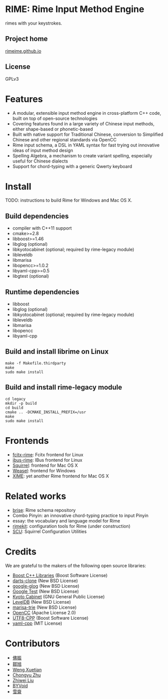 <meta charset="UTF-8">

RIME: Rime Input Method Engine
===
rimes with your keystrokes.

Project home
---
[rimeime.github.io](https://rimeime.github.io)

License
---
GPLv3

Features
===
  - A modular, extensible input method engine in cross-platform C++ code, built on top of open-source technologies
  - Covering features found in a large variety of Chinese input methods, either shape-based or phonetic-based
  - Built with native support for Traditional Chinese, conversion to Simplified Chinese and other regional standards via OpenCC
  - Rime input schema, a DSL in YAML syntax for fast trying out innovative ideas of input method design
  - Spelling Algebra, a mechanism to create variant spelling, especially useful for Chinese dialects
  - Support for chord-typing with a generic Qwerty keyboard

Install
===
TODO: instructions to build Rime for Windows and Mac OS X.

Build dependencies
---
  - compiler with C++11 support
  - cmake>=2.8
  - libboost>=1.46
  - libglog (optional)
  - libkyotocabinet (optional; required by rime-legacy module)
  - libleveldb
  - libmarisa
  - libopencc>=1.0.2
  - libyaml-cpp>=0.5
  - libgtest (optional)

Runtime dependencies
---
  - libboost
  - libglog (optional)
  - libkyotocabinet (optional; required by rime-legacy module)
  - libleveldb
  - libmarisa
  - libopencc
  - libyaml-cpp

Build and install librime on Linux
---
```
make -f Makefile.thirdparty
make
sudo make install
```

Build and install rime-legacy module
---
```
cd legacy
mkdir -p build
cd build
cmake .. -DCMAKE_INSTALL_PREFIX=/usr
make
sudo make install
```

Frontends
===
  - [fcitx-rime](https://github.com/fcitx/fcitx-rime): Fcitx frontend for Linux
  - [ibus-rime](https://github.com/lotem/ibus-rime): IBus frontend for Linux
  - [Squirrel](https://github.com/lotem/squirrel): frontend for Mac OS X
  - [Weasel](https://github.com/lotem/weasel): frontend for Windows
  - [XIME](https://github.com/stackia/XIME): yet another Rime frontend for Mac OS X

Related works
===
  - [brise](https://github.com/lotem/brise): Rime schema repository
  - Combo Pinyin: an innovative chord-typing practice to input Pinyin
  - essay: the vocabulary and language model for Rime
  - [rimekit](https://github.com/lotem/rimekit): configuration tools for Rime (under construction)
  - [SCU](https://github.com/neolee/SCU/): Squirrel Configuration Utilities

Credits
===
We are grateful to the makers of the following open source libraries:

  - [Boost C++ Libraries](http://www.boost.org/) (Boost Software License)
  - [darts-clone](https://code.google.com/p/darts-clone/) (New BSD License)
  - [google-glog](https://code.google.com/p/google-glog/) (New BSD License)
  - [Google Test](https://code.google.com/p/googletest/) (New BSD License)
  - [Kyoto Cabinet](http://fallabs.com/kyotocabinet/) (GNU General Public License)
  - [LevelDB](https://github.com/google/leveldb) (New BSD License)
  - [marisa-trie](https://code.google.com/p/marisa-trie/) (New BSD License)
  - [OpenCC](https://github.com/BYVoid/OpenCC) (Apache License 2.0)
  - [UTF8-CPP](http://utfcpp.sourceforge.net/) (Boost Software License)
  - [yaml-cpp](https://code.google.com/p/yaml-cpp/) (MIT License)

Contributors
===
  - [佛振](https://github.com/lotem)
  - [鄒旭](https://githbu.com/zouivex)
  - [Weng Xuetian](http://csslayer.info)
  - [Chongyu Zhu](http://lembacon.com)
  - [Zhiwei Liu](https://github.com/liuzhiwei)
  - [BYVoid](http://www.byvoid.com)
  - [雪齋](https://github.com/LEOYoon-Tsaw)
